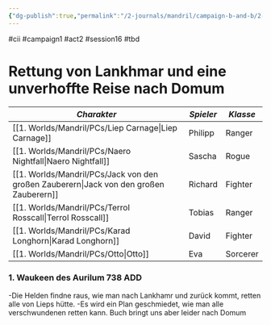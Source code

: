 ```yaml
---
{"dg-publish":true,"permalink":"/2-journals/mandril/campaign-b-and-b/2-act/2023-11-02/"}
---
```


#cii #campaign1 #act2 #session16 #tbd 

# Rettung von Lankhmar und eine unverhoffte Reise nach Domum

| *Charakter* | *Spieler* | *Klasse* |
| ----------- | ----------- | ----------- |
| [[1. Worlds/Mandril/PCs/Liep Carnage\|Liep Carnage]] | Philipp | Ranger |
| [[1. Worlds/Mandril/PCs/Naero Nightfall\|Naero Nightfall]] | Sascha | Rogue |
| [[1. Worlds/Mandril/PCs/Jack von den großen Zauberern\|Jack von den großen Zauberern]] | Richard | Fighter |
| [[1. Worlds/Mandril/PCs/Terrol Rosscall\|Terrol Rosscall]] | Tobias | Ranger |
| [[1. Worlds/Mandril/PCs/Karad Longhorn\|Karad Longhorn]] | David | Fighter |
| [[1. Worlds/Mandril/PCs/Otto\|Otto]] | Eva | Sorcerer |

### 1. Waukeen des Aurilum 738 ADD

-Die Helden findne raus, wie man nach Lankhamr und zurück kommt, retten alle von Lieps hütte.
-Es wird ein Plan geschmiedet, wie man alle verschwundenen retten kann. Buch bringt uns aber leider nach Domum